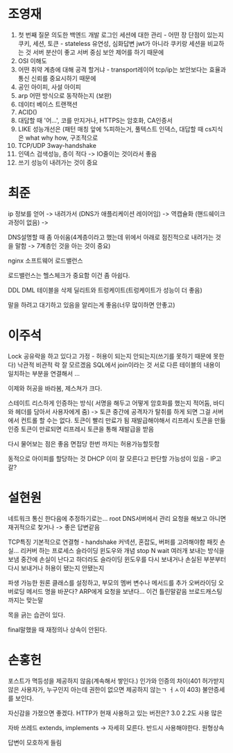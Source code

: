 # 조영재
1. 첫 번째 질문 의도한
    백엔드 개발 로그인 세션에 대한 관리 - 어떤 장 단점이 있는지
    쿠키, 세션, 토큰 - stateless 유연성, 심화답변 jwt가 아니라 쿠키랑 세션을 비교하는 것
    서버 분산이 좋고 서버 중심 보안 제어를 하기 때문에 
2. OSI 이해도
3. 어떤 취약 계층에 대해 공격 할거냐 - transport레이어 tcp/ip는 보안보다는 효율과 통신 신뢰를 중요시하기 때문에
4. 공인 아이피, 사설 아이피
5. arp 어떤 방식으로 동작하는지 (보완)
6. 데이터 베이스 트랜잭션
7. ACID()
8. 대답할 때 '어...', 코를 만지거나, HTTPS는 암호화, CA인증서 
9. LIKE 성능개선은 (패턴 매칭 앞에 %피하는거, 풀텍스트 인덱스, 대답할 때 cs지식은 what why how, 구조적으로
10. TCP/UDP 3way-handshake 
11. 인덱스 검색성능, 층이 적다 -> IO줄이는 것이라서 좋음
12. 쓰기 성능이 내려가는 것이 중요


# 최준

ip 정보를 얻어 -> 내려가서 (DNS가 애플리케이션 레이어임) -> 역캡슐화
(핸드쉐이크 과정이 없음) -> 

DNS설명할 때 좀 아쉬움(4계층이라고 했는데 위에서 아래로 점진적으로 내려가는 것을 말함 -> 7계층인 것을 아는 것이 중요)

nginx 소프트웨어 로드밸런스

로드밸런스는 헬스체크가 중요함 이건 좀 아쉽다.

DDL DML 테이블을 삭제
딜리트와 트렁케이트(트렁케이트가 성능이 더 좋음)

말을 하려고 대기하고 있음을 알리는게 좋음(너무 많이하면 안좋고)

# 이주석
Lock 공유락을 하고 있다고 가정 - 허용이 되는지 안되는지(쓰기를 못하기 때문에 못한다)
낙관적 비관적 락 잘 모르겠음
SQL에서 join이라는 것 서로 다른 테이블의 내용이 일치하는 부분을 연결해서 ...

이제와 허공을 바라봄, 제스쳐가 크다.

스테이트 리스하게 인증하는 방식( 서명을 해두고 어떻게 암호화를 했는지 적어둠, 바디와 헤더를 담아서 사용자에게 줌) -> 
토큰 중간에 공격자가 탈취를 하게 되면 그걸 서버에서 컨트롤 할 수는 없다. 토큰이 빨리 만료가 됨 재발급해야해서 리프레시 토큰을 만듦
인증 토큰이 만료되면 리프레시 토큰을 통해 재발급을 받음

다시 물어보는 점은 좋음 면접당 한번 까지는 허용가능할듯함

동적으로 아이피를 할당하는 것 DHCP 이미 잘 모른다고 판단할 가능성이 있음 - IP고갈?

# 설현원
네트워크 통신 한다음에 
추정하기로는... root DNS서버에서 관리 요청을 해보고 아니면 재귀적으로 찾거나 -> 좋은 답변같음

TCP특징 기본적으로 연결형 - handshake 커넥션, 혼잡도, 버퍼를 고려해야함 패킷 손실... 리커버 하는 프로세스
슬라이딩 윈도우와 개념
stop N wait 여러개 보내는 방식을 보냄 중간에 손실이 난다고 하더라도 슬라이딩 윈도우를 다시 보내거나 손실된 부분부터 다시 보내거나
허용이 됐는지 안됐는지

파생 가능한 원론 클래스를 설정하고, 부모의 멤버 변수나 메서드를 추가
오버라이딩 오버로딩
메서드 명을 바꾼다? 
ARP에게 요청을 보낸다... 이건 틀린말같음 브로드캐스팅 까지는 맞는말

목을 긁는 습관이 있다.

final말했을 때 재정의나 상속이 안된다.

# 손홍헌
포스트가 멱등성을 제공하지 않음(계속해서 쌓인다.)
인가와 인증의 차이(401 허가받지 않은 사용자가, 누구인지 아는데 권한이 없으면 제공하지 않는ㄱ ㅓㅅ이 403)
불안증세를 보인다.

자신감을 가졌으면 좋겠다.
HTTP가 현재 사용하고 있는 버전은? 3.0 2.2도 사용 많은

자바 쓰레드 extends, implements -> 자세히 모른다. 반드시 사용해야한다. 원형상속

답변이 모호하게 들림
